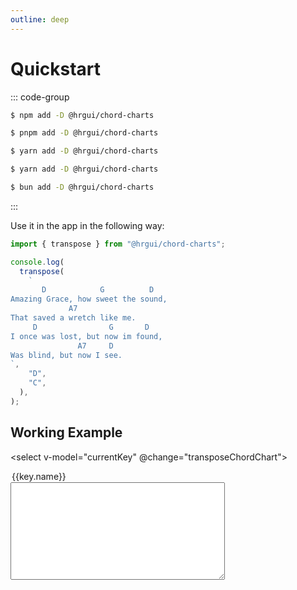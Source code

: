 ```yaml
---
outline: deep
---
```


# Quickstart

::: code-group

```sh [npm]
$ npm add -D @hrgui/chord-charts
```

```sh [pnpm]
$ pnpm add -D @hrgui/chord-charts
```

```sh [yarn]
$ yarn add -D @hrgui/chord-charts
```

```sh [yarn (pnp)]
$ yarn add -D @hrgui/chord-charts
```

```sh [bun]
$ bun add -D @hrgui/chord-charts
```

:::

Use it in the app in the following way:

```ts
import { transpose } from "@hrgui/chord-charts";

console.log(
  transpose(
    `
       D            G          D
Amazing Grace, how sweet the sound,
			 A7
That saved a wretch like me.
     D                G       D
I once was lost, but now im found,
               A7     D
Was blind, but now I see.
`,
    "D",
    "C",
  ),
);
```

<script setup>
import { ref, useTemplateRef} from 'vue'

import { transpose, keys } from "@hrgui/chord-charts";


const count = ref(0)
const originalKey = 'D';
const currentKey = ref('D')

const text = ref(`
  D            G          D
  Amazing Grace, how sweet the sound,
          A7
  That saved a wretch like me.
        D                G       D
  I once was lost, but now im found,
                  A7     D
  Was blind, but now I see.
`);

function transposeChordChart() {
  text.value = transpose(text.value, originalKey, currentKey.value);
}

</script>

## Working Example

<select v-model="currentKey" @change="transposeChordChart">

  <option v-for="key in keys" :value="key.name">{{key.name}}</option>
</select>

<div>

<textarea v-model="text" class="chord-chart" cols="40" rows="10">
</textarea>
</div>

<style module>
.button {
  color: red;
  font-weight: bold;
}
</style>
